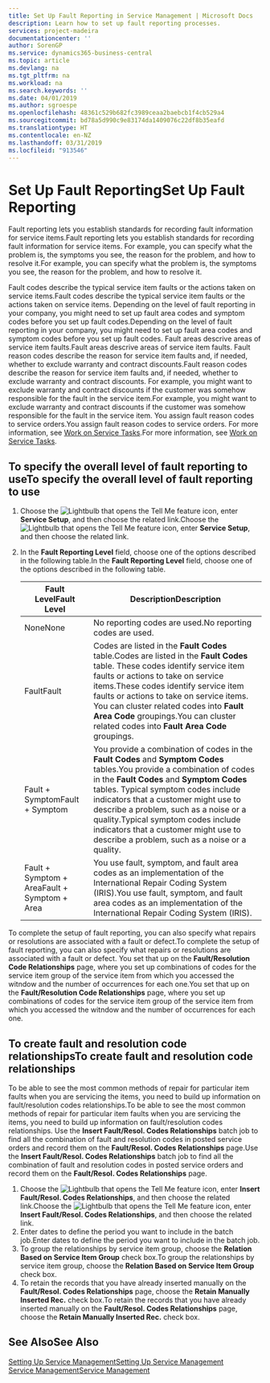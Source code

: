 ```yaml
---
title: Set Up Fault Reporting in Service Management | Microsoft Docs
description: Learn how to set up fault reporting processes.
services: project-madeira
documentationcenter: ''
author: SorenGP
ms.service: dynamics365-business-central
ms.topic: article
ms.devlang: na
ms.tgt_pltfrm: na
ms.workload: na
ms.search.keywords: ''
ms.date: 04/01/2019
ms.author: sgroespe
ms.openlocfilehash: 48361c529b682fc3989ceaa2baebcb1f4cb529a4
ms.sourcegitcommit: bd78a5d990c9e83174da1409076c22df8b35eafd
ms.translationtype: HT
ms.contentlocale: en-NZ
ms.lasthandoff: 03/31/2019
ms.locfileid: "913546"
---
```

# <a name="set-up-fault-reporting"></a><span data-ttu-id="94715-103">Set Up Fault Reporting</span><span class="sxs-lookup"><span data-stu-id="94715-103">Set Up Fault Reporting</span></span>
<span data-ttu-id="94715-104">Fault reporting lets you establish standards for recording fault information for service items.</span><span class="sxs-lookup"><span data-stu-id="94715-104">Fault reporting lets you establish standards for recording fault information for service items.</span></span> <span data-ttu-id="94715-105">For example, you can specify what the problem is, the symptoms you see, the reason for the problem, and how to resolve it.</span><span class="sxs-lookup"><span data-stu-id="94715-105">For example, you can specify what the problem is, the symptoms you see, the reason for the problem, and how to resolve it.</span></span>  

<span data-ttu-id="94715-106">Fault codes describe the typical service item faults or the actions taken on service items.</span><span class="sxs-lookup"><span data-stu-id="94715-106">Fault codes describe the typical service item faults or the actions taken on service items.</span></span> <span data-ttu-id="94715-107">Depending on the level of fault reporting in your company, you might need to set up fault area codes and symptom codes before you set up fault codes.</span><span class="sxs-lookup"><span data-stu-id="94715-107">Depending on the level of fault reporting in your company, you might need to set up fault area codes and symptom codes before you set up fault codes.</span></span> <span data-ttu-id="94715-108">Fault areas descrive areas of service item faults.</span><span class="sxs-lookup"><span data-stu-id="94715-108">Fault areas descrive areas of service item faults.</span></span> <span data-ttu-id="94715-109">Fault reason codes describe the reason for service item faults and, if needed, whether to exclude warranty and contract discounts.</span><span class="sxs-lookup"><span data-stu-id="94715-109">Fault reason codes describe the reason for service item faults and, if needed, whether to exclude warranty and contract discounts.</span></span> <span data-ttu-id="94715-110">For example, you might want to exclude warranty and contract discounts if the customer was somehow responsible for the fault in the service item.</span><span class="sxs-lookup"><span data-stu-id="94715-110">For example, you might want to exclude warranty and contract discounts if the customer was somehow responsible for the fault in the service item.</span></span> <span data-ttu-id="94715-111">You assign fault reason codes to service orders.</span><span class="sxs-lookup"><span data-stu-id="94715-111">You assign fault reason codes to service orders.</span></span> <span data-ttu-id="94715-112">For more information, see [Work on Service Tasks](service-how-to-work-on-service-tasks.md).</span><span class="sxs-lookup"><span data-stu-id="94715-112">For more information, see [Work on Service Tasks](service-how-to-work-on-service-tasks.md).</span></span>  

## <a name="to-specify-the-overall-level-of-fault-reporting-to-use"></a><span data-ttu-id="94715-113">To specify the overall level of fault reporting to use</span><span class="sxs-lookup"><span data-stu-id="94715-113">To specify the overall level of fault reporting to use</span></span>
1. <span data-ttu-id="94715-114">Choose the ![Lightbulb that opens the Tell Me feature](media/ui-search/search_small.png "Tell me what you want to do") icon, enter **Service Setup**, and then choose the related link.</span><span class="sxs-lookup"><span data-stu-id="94715-114">Choose the ![Lightbulb that opens the Tell Me feature](media/ui-search/search_small.png "Tell me what you want to do") icon, enter **Service Setup**, and then choose the related link.</span></span>
2. <span data-ttu-id="94715-115">In the **Fault Reporting Level** field, choose one of the options described in the following table.</span><span class="sxs-lookup"><span data-stu-id="94715-115">In the **Fault Reporting Level** field, choose one of the options described in the following table.</span></span>  

    |<span data-ttu-id="94715-116">**Fault Level**</span><span class="sxs-lookup"><span data-stu-id="94715-116">**Fault Level**</span></span>|<span data-ttu-id="94715-117">**Description**</span><span class="sxs-lookup"><span data-stu-id="94715-117">**Description**</span></span>|  
    |------------|-------------|  
    |<span data-ttu-id="94715-118">None</span><span class="sxs-lookup"><span data-stu-id="94715-118">None</span></span> | <span data-ttu-id="94715-119">No reporting codes are used.</span><span class="sxs-lookup"><span data-stu-id="94715-119">No reporting codes are used.</span></span>|  
    |<span data-ttu-id="94715-120">Fault</span><span class="sxs-lookup"><span data-stu-id="94715-120">Fault</span></span> | <span data-ttu-id="94715-121">Codes are listed in the **Fault Codes** table.</span><span class="sxs-lookup"><span data-stu-id="94715-121">Codes are listed in the **Fault Codes** table.</span></span> <span data-ttu-id="94715-122">These codes identify service item faults or actions to take on service items.</span><span class="sxs-lookup"><span data-stu-id="94715-122">These codes identify service item faults or actions to take on service items.</span></span> <span data-ttu-id="94715-123">You can cluster related codes into **Fault Area Code** groupings.</span><span class="sxs-lookup"><span data-stu-id="94715-123">You can cluster related codes into **Fault Area Code** groupings.</span></span>|  
    |<span data-ttu-id="94715-124">Fault + Symptom</span><span class="sxs-lookup"><span data-stu-id="94715-124">Fault + Symptom</span></span> | <span data-ttu-id="94715-125">You provide a combination of codes in the **Fault Codes** and **Symptom Codes** tables.</span><span class="sxs-lookup"><span data-stu-id="94715-125">You provide a combination of codes in the **Fault Codes** and **Symptom Codes** tables.</span></span> <span data-ttu-id="94715-126">Typical symptom codes include indicators that a customer might use to describe a problem, such as a noise or a quality.</span><span class="sxs-lookup"><span data-stu-id="94715-126">Typical symptom codes include indicators that a customer might use to describe a problem, such as a noise or a quality.</span></span>|  
    |<span data-ttu-id="94715-127">Fault + Symptom + Area</span><span class="sxs-lookup"><span data-stu-id="94715-127">Fault + Symptom + Area</span></span> | <span data-ttu-id="94715-128">You use fault, symptom, and fault area codes as an implementation of the International Repair Coding System (IRIS).</span><span class="sxs-lookup"><span data-stu-id="94715-128">You use fault, symptom, and fault area codes as an implementation of the International Repair Coding System (IRIS).</span></span>|  

<span data-ttu-id="94715-129">To complete the setup of fault reporting, you can also specify what repairs or resolutions are associated with a fault or defect.</span><span class="sxs-lookup"><span data-stu-id="94715-129">To complete the setup of fault reporting, you can also specify what repairs or resolutions are associated with a fault or defect.</span></span> <span data-ttu-id="94715-130">You set that up on the **Fault/Resolution Code Relationships** page, where you set up combinations of codes for the service item group of the service item from which you accessed the witndow and the number of occurrences for each one.</span><span class="sxs-lookup"><span data-stu-id="94715-130">You set that up on the **Fault/Resolution Code Relationships** page, where you set up combinations of codes for the service item group of the service item from which you accessed the witndow and the number of occurrences for each one.</span></span>

## <a name="to-create-fault-and-resolution-code-relationships"></a><span data-ttu-id="94715-131">To create fault and resolution code relationships</span><span class="sxs-lookup"><span data-stu-id="94715-131">To create fault and resolution code relationships</span></span>
<!--this needs to go in a working with topic-->
<span data-ttu-id="94715-132"> To be able to see the most common methods of repair for particular item faults when you are servicing the items, you need to build up information on fault/resolution codes relationships.</span><span class="sxs-lookup"><span data-stu-id="94715-132">To be able to see the most common methods of repair for particular item faults when you are servicing the items, you need to build up information on fault/resolution codes relationships.</span></span> <span data-ttu-id="94715-133">Use the **Insert Fault/Resol. Codes Relationships** batch job to find all the combination of fault and resolution codes in posted service orders and record them on the **Fault/Resol. Codes Relationships** page.</span><span class="sxs-lookup"><span data-stu-id="94715-133">Use the **Insert Fault/Resol. Codes Relationships** batch job to find all the combination of fault and resolution codes in posted service orders and record them on the **Fault/Resol. Codes Relationships** page.</span></span>

1. <span data-ttu-id="94715-134">Choose the ![Lightbulb that opens the Tell Me feature](media/ui-search/search_small.png "Tell me what you want to do") icon, enter **Insert Fault/Resol. Codes Relationships**, and then choose the related link.</span><span class="sxs-lookup"><span data-stu-id="94715-134">Choose the ![Lightbulb that opens the Tell Me feature](media/ui-search/search_small.png "Tell me what you want to do") icon, enter **Insert Fault/Resol. Codes Relationships**, and then choose the related link.</span></span>  
2. <span data-ttu-id="94715-135">Enter dates to define the period you want to include in the batch job.</span><span class="sxs-lookup"><span data-stu-id="94715-135">Enter dates to define the period you want to include in the batch job.</span></span>  
3. <span data-ttu-id="94715-136">To group the relationships by service item group, choose the **Relation Based on Service Item Group** check box.</span><span class="sxs-lookup"><span data-stu-id="94715-136">To group the relationships by service item group, choose the **Relation Based on Service Item Group** check box.</span></span>  
4. <span data-ttu-id="94715-137">To retain the records that you have already inserted manually on the **Fault/Resol. Codes Relationships** page, choose the **Retain Manually Inserted Rec.** check box.</span><span class="sxs-lookup"><span data-stu-id="94715-137">To retain the records that you have already inserted manually on the **Fault/Resol. Codes Relationships** page, choose the **Retain Manually Inserted Rec.** check box.</span></span>  

## <a name="see-also"></a><span data-ttu-id="94715-138">See Also</span><span class="sxs-lookup"><span data-stu-id="94715-138">See Also</span></span>
[<span data-ttu-id="94715-139">Setting Up Service Management</span><span class="sxs-lookup"><span data-stu-id="94715-139">Setting Up Service Management</span></span>](service-setup-service.md)  
[<span data-ttu-id="94715-140">Service Management</span><span class="sxs-lookup"><span data-stu-id="94715-140">Service Management</span></span>](service-service.md)  
